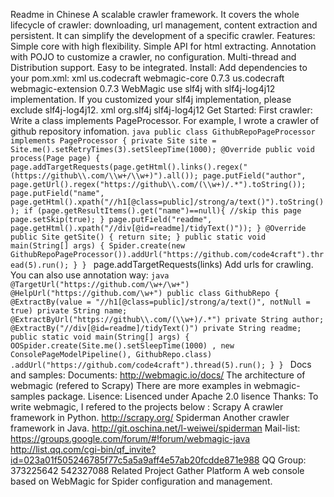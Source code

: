 Readme in Chinese A scalable crawler framework. It covers the whole lifecycle of crawler: downloading, url management, content extraction and persistent. It can simplify the development of a specific crawler. Features: Simple core with high flexibility. Simple API for html extracting. Annotation with POJO to customize a crawler, no configuration. Multi-thread and Distribution support. Easy to be integrated. Install: Add dependencies to your pom.xml: xml <dependency> <groupId>us.codecraft</groupId> <artifactId>webmagic-core</artifactId> <version>0.7.3</version> </dependency> <dependency> <groupId>us.codecraft</groupId> <artifactId>webmagic-extension</artifactId> <version>0.7.3</version> </dependency> WebMagic use slf4j with slf4j-log4j12 implementation. If you customized your slf4j implementation, please exclude slf4j-log4j12. xml <exclusions> <exclusion> <groupId>org.slf4j</groupId> <artifactId>slf4j-log4j12</artifactId> </exclusion> </exclusions> Get Started: First crawler: Write a class implements PageProcessor. For example, I wrote a crawler of github repository infomation. ```java public class GithubRepoPageProcessor implements PageProcessor { private Site site = Site.me().setRetryTimes(3).setSleepTime(1000); @Override public void process(Page page) { page.addTargetRequests(page.getHtml().links().regex("(https://github\\.com/\\w+/\\w+)").all()); page.putField("author", page.getUrl().regex("https://github\\.com/(\\w+)/.*").toString()); page.putField("name", page.getHtml().xpath("//h1[@class=public]/strong/a/text()").toString()); if (page.getResultItems().get("name")==null){ //skip this page page.setSkip(true); } page.putField("readme", page.getHtml().xpath("//div[@id=readme]/tidyText()")); } @Override public Site getSite() { return site; } public static void main(String[] args) { Spider.create(new GithubRepoPageProcessor()).addUrl("https://github.com/code4craft").thread(5).run(); } } ``` page.addTargetRequests(links) Add urls for crawling. You can also use annotation way: ```java @TargetUrl("https://github.com/\w+/\w+") @HelpUrl("https://github.com/\w+") public class GithubRepo { @ExtractBy(value = "//h1[@class=public]/strong/a/text()", notNull = true) private String name; @ExtractByUrl("https://github\\.com/(\\w+)/.*") private String author; @ExtractBy("//div[@id=readme]/tidyText()") private String readme; public static void main(String[] args) { OOSpider.create(Site.me().setSleepTime(1000) , new ConsolePageModelPipeline(), GithubRepo.class) .addUrl("https://github.com/code4craft").thread(5).run(); } } ``` Docs and samples: Documents: http://webmagic.io/docs/ The architecture of webmagic (refered to Scrapy) There are more examples in webmagic-samples package. Lisence: Lisenced under Apache 2.0 lisence Thanks: To write webmagic, I refered to the projects below : Scrapy A crawler framework in Python. http://scrapy.org/ Spiderman Another crawler framework in Java. http://git.oschina.net/l-weiwei/spiderman Mail-list: https://groups.google.com/forum/#!forum/webmagic-java http://list.qq.com/cgi-bin/qf_invite?id=023a01f505246785f77c5a5a9aff4e57ab20fcdde871e988 QQ Group: 373225642 542327088 Related Project Gather Platform A web console based on WebMagic for Spider configuration and management.
